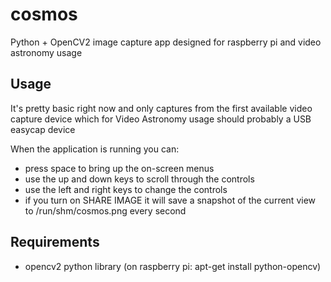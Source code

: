 # cosmos
Python + OpenCV2 image capture app designed for raspberry pi and video astronomy usage

## Usage

It's pretty basic right now and only captures from the first available video capture device which for Video Astronomy usage should probably a USB easycap device

When the application is running you can:
- press space to bring up the on-screen menus
- use the up and down keys to scroll through the controls
- use the left and right keys to change the controls
- if you turn on SHARE IMAGE it will save a snapshot of the current view to /run/shm/cosmos.png every second


## Requirements
- opencv2 python library (on raspberry pi: apt-get install python-opencv)
